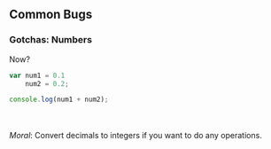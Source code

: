 ## Common Bugs

### Gotchas: Numbers

Now?
```javascript
var num1 = 0.1
	num2 = 0.2;

console.log(num1 + num2);
```
<br/><br/>
*Moral*: Convert decimals to integers if you want to do any operations.